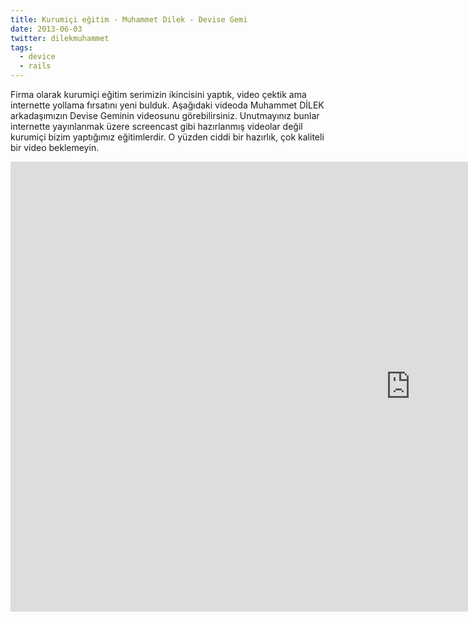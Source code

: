 ```yaml
---
title: Kurumiçi eğitim - Muhammet Dilek - Devise Gemi
date: 2013-06-03
twitter: dilekmuhammet
tags:
  - device
  - rails
---
```


Firma olarak kurumiçi eğitim serimizin ikincisini yaptık, video çektik ama internette yollama fırsatını yeni bulduk. Aşağıdaki videoda Muhammet DİLEK arkadaşımızın Devise Geminin videosunu görebilirsiniz. Unutmayınız bunlar internette yayınlanmak üzere screencast gibi hazırlanmış videolar değil kurumiçi bizim yaptığımız eğitimlerdir. O yüzden ciddi bir hazırlık, çok kaliteli bir video beklemeyin.

<iframe width="1280" height="720" src="https://www.youtube.com/embed/rZVo5V5NNZY" frameborder="0" allowfullscreen></iframe>


